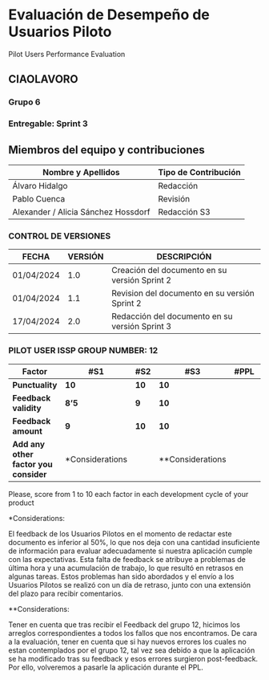 # Evaluación de Desempeño de Usuarios Piloto
Pilot Users Performance Evaluation 
## CIAOLAVORO
### Grupo 6
### Entregable: Sprint 3

## Miembros del equipo y contribuciones

| Nombre y Apellidos | Tipo de Contribución |
|---------------------|-----------------------|
| Álvaro Hidalgo        | Redacción             |
| Pablo Cuenca         | Revisión              |
| Alexander / Alicia Sánchez Hossdorf         | Redacción S3              |



### CONTROL DE VERSIONES
| FECHA      | VERSIÓN | DESCRIPCIÓN                                      |
|------------|---------|--------------------------------------------------|
| 01/04/2024 | 1.0     | Creación del documento en su versión Sprint 2    |
| 01/04/2024 | 1.1     | Revision del documento en su versión Sprint 2    |
| 17/04/2024 | 2.0     | Redacción del documento en su versión Sprint 3    |

### PILOT USER ISSP GROUP NUMBER: 12 
|**Factor** |**#S1** |**#S2** |**#S3** |**#PPL** |**#WPL** |
| - | - | - | - | - | - |
|**Punctuality** |**10** |**10**|**10**|||
|**Feedback validity** |**8’5** |**9**|**10**|||
|**Feedback amount** |**9** |**10**|**10**|||
|**Add any other factor you consider** | *Considerations || **Considerations |||

Please, score from 1 to 10 each factor in each development cycle of your product

*Considerations:

El feedback de los Usuarios Pilotos en el momento de redactar este documento es inferior al 50%, lo que nos deja
con una cantidad insuficiente de información para evaluar adecuadamente si nuestra aplicación cumple con las
expectativas. Esta falta de feedback se atribuye a problemas de última hora y una acumulación de trabajo, lo que
resultó en retrasos en algunas tareas. Estos problemas han sido abordados y el envío a los Usuarios Pilotos se realizó
con un día de retraso, junto con una extensión del plazo para recibir comentarios.

**Considerations:

Tener en cuenta que tras recibir el Feedback del grupo 12, hicimos los arreglos correspondientes a todos los fallos que nos encontramos. De cara a la evaluación, tener en cuenta que si hay nuevos errores los cuales no estan contemplados por el grupo 12, tal vez sea debido a que la aplicación se ha modificado tras su feedback y esos errores surgieron post-feedback. Por ello, volveremos a pasarle la aplicación durante el PPL. 
